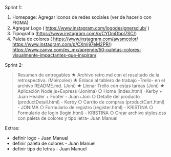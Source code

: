 Sprint 1:
1. Homepage: Agregar iconos de redes sociales (ver de hacerlo con FIGMA)
2. Agregar Logo ( https://www.instagram.com/logodesignersclub/ )
3. Tipografia (https://www.instagram.com/p/CYDmDbpl7SC/)
4. Paleta de colores ( https://www.instagram.com/awsmcolor/ https://www.instagram.com/p/CXmj97eM2PR/)
https://www.canva.com/es_mx/aprende/50-paletas-colores-visualmente-impactantes-que-inspiran/


Sprint 2:

> Resumen de entregables
★ Archivo retro.md con el resultado de la retrospectiva. (Miércoles)
★ Enlace al tablero de trabajo -Trello- en el archivo README.md. (Joni)
★ Llenar Trello con estas tareas (Joni)
★ Aplicación Node.js+Express (Jonima)
○ Home (index.html) -Kerby + Juan
  Header + Footer - Juan+Joni
○ Detalle del producto (productDetail.html) - Kerby 
○ Carrito de compras (productCart.html) - JONIMA
○ Formulario de registro (register.html) - KRISTINA
○ Formulario de login (login.html) - KRISTINA
○ Crear archivo styles.css con paleta de colores y tipo letra- Juan Manuel
  


Extras: 
- definir logo - Juan Manuel
- definir paleta de colores - Juan Manuel
- definir tipo de letras - Juan Manuel
